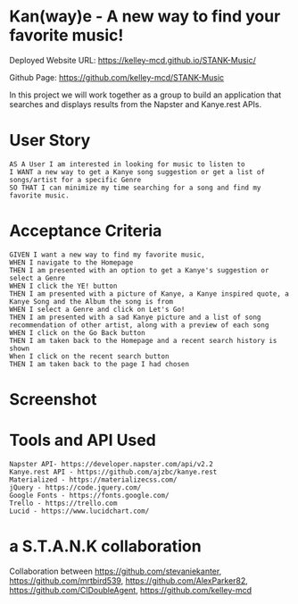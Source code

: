 # Kan(way)e - A new way to find your favorite music!

Deployed Website URL: https://kelley-mcd.github.io/STANK-Music/

Github Page: https://github.com/kelley-mcd/STANK-Music


In this project we will work together as a group to build an application that searches and displays results from the Napster and Kanye.rest APIs.

# User Story
```
AS A User I am interested in looking for music to listen to
I WANT a new way to get a Kanye song suggestion or get a list of songs/artist for a specific Genre
SO THAT I can minimize my time searching for a song and find my favorite music. 
```

# Acceptance Criteria
```
GIVEN I want a new way to find my favorite music,
WHEN I navigate to the Homepage
THEN I am presented with an option to get a Kanye's suggestion or select a Genre
WHEN I click the YE! button
THEN I am presented with a picture of Kanye, a Kanye inspired quote, a Kanye Song and the Album the song is from
WHEN I select a Genre and click on Let's Go!
THEN I am presented with a sad Kanye picture and a list of song recommendation of other artist, along with a preview of each song
WHEN I click on the Go Back button
THEN I am taken back to the Homepage and a recent search history is shown
When I click on the recent search button
THEN I am taken back to the page I had chosen 
```

# Screenshot

# Tools and API Used
```
Napster API- https://developer.napster.com/api/v2.2
Kanye.rest API - https://github.com/ajzbc/kanye.rest
Materialized - https://materializecss.com/
jQuery - https://code.jquery.com/
Google Fonts - https://fonts.google.com/
Trello - https://trello.com
Lucid - https://www.lucidchart.com/
```

# a S.T.A.N.K collaboration

Collaboration between https://github.com/stevaniekanter, https://github.com/mrtbird539, https://github.com/AlexParker82, https://github.com/CIDoubleAgent, https://github.com/kelley-mcd